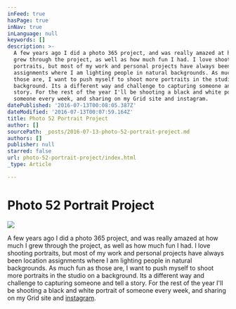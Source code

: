 ```yaml
---
inFeed: true
hasPage: true
inNav: true
inLanguage: null
keywords: []
description: >-
  A few years ago I did a photo 365 project, and was really amazed at how much I
  grew through the project, as well as how much fun I had. I love shooting
  portraits, but most of my work and personal projects have always been location
  assignments where I am lighting people in natural backgrounds. As much fun as
  those are, I want to push myself to shoot more portraits in the studio on a
  background. Its a different way and challenge to capturing someone and tell a
  story. For the rest of the year I'll be shooting a black and white portrait of
  someone every week, and sharing on my Grid site and instagram.
datePublished: '2016-07-13T00:08:05.387Z'
dateModified: '2016-07-13T00:07:59.164Z'
title: Photo 52 Portrait Project
author: []
sourcePath: _posts/2016-07-13-photo-52-portrait-project.md
authors: []
publisher: null
starred: false
url: photo-52-portrait-project/index.html
_type: Article

---
```

# Photo 52 Portrait Project
![](https://the-grid-user-content.s3-us-west-2.amazonaws.com/7a9a23bb-7047-49b1-b0a0-1b57c657c0a8.jpg)

A few years ago I did a photo 365 project, and was really amazed at how much I grew through the project, as well as how much fun I had. I love shooting portraits, but most of my work and personal projects have always been location assignments where I am lighting people in natural backgrounds. As much fun as those are, I want to push myself to shoot more portraits in the studio on a background. Its a different way and challenge to capturing someone and tell a story. For the rest of the year I'll be shooting a black and white portrait of someone every week, and sharing on my Grid site and [instagram][0].

[0]: http://instagram.com/sethlowephoto